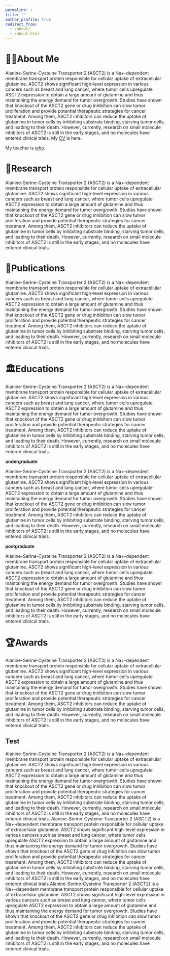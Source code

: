 ```yaml
---
permalink: /
title: ""
author_profile: true
redirect_from: 
  - /about/
  - /about.html
---
```


👨‍🔬About Me
======
Alanine-Serine-Cysteine Transporter 2 (ASCT2) is a Na+-dependent membrane transport protein responsible for cellular uptake of extracellular glutamine.
ASCT2 shows significant high-level expression in various cancers such as breast and lung cancer, where tumor cells upregulate ASCT2 expression to obtain a
large amount of glutamine and thus maintaining the energy demand for tumor overgrowth. Studies have shown that knockout of the ASCT2 gene or drug
inhibition can slow tumor proliferation and provide potential therapeutic strategies for cancer treatment. Among them, ASCT2 inhibitors can reduce the uptake
of glutamine in tumor cells by inhibiting substrate binding, starving tumor cells, and leading to their death. However, currently, research on small molecule
inhibitors of ASCT2 is still in the early stages, and no molecules have entered clinical trials.
My [CV](../files/cv_test.pdf) is here.

My teacher is [who](https://zhuanlan.zhihu.com/p/272571036). 

<h1 id="Research"> 🔬Research</h1>

Alanine-Serine-Cysteine Transporter 2 (ASCT2) is a Na+-dependent membrane transport protein responsible for cellular uptake of extracellular glutamine.
ASCT2 shows significant high-level expression in various cancers such as breast and lung cancer, where tumor cells upregulate ASCT2 expression to obtain a
large amount of glutamine and thus maintaining the energy demand for tumor overgrowth. Studies have shown that knockout of the ASCT2 gene or drug
inhibition can slow tumor proliferation and provide potential therapeutic strategies for cancer treatment. Among them, ASCT2 inhibitors can reduce the uptake
of glutamine in tumor cells by inhibiting substrate binding, starving tumor cells, and leading to their death. However, currently, research on small molecule
inhibitors of ASCT2 is still in the early stages, and no molecules have entered clinical trials.

<h1 id="Publications"> 📑Publications</h1>

Alanine-Serine-Cysteine Transporter 2 (ASCT2) is a Na+-dependent membrane transport protein responsible for cellular uptake of extracellular glutamine.
ASCT2 shows significant high-level expression in various cancers such as breast and lung cancer, where tumor cells upregulate ASCT2 expression to obtain a
large amount of glutamine and thus maintaining the energy demand for tumor overgrowth. Studies have shown that knockout of the ASCT2 gene or drug
inhibition can slow tumor proliferation and provide potential therapeutic strategies for cancer treatment. Among them, ASCT2 inhibitors can reduce the uptake
of glutamine in tumor cells by inhibiting substrate binding, starving tumor cells, and leading to their death. However, currently, research on small molecule
inhibitors of ASCT2 is still in the early stages, and no molecules have entered clinical trials.

<h1 id="Educations"> 🏛️Educations</h1>

Alanine-Serine-Cysteine Transporter 2 (ASCT2) is a Na+-dependent membrane transport protein responsible for cellular uptake of extracellular glutamine.
ASCT2 shows significant high-level expression in various cancers such as breast and lung cancer, where tumor cells upregulate ASCT2 expression to obtain a
large amount of glutamine and thus maintaining the energy demand for tumor overgrowth. Studies have shown that knockout of the ASCT2 gene or drug
inhibition can slow tumor proliferation and provide potential therapeutic strategies for cancer treatment. Among them, ASCT2 inhibitors can reduce the uptake
of glutamine in tumor cells by inhibiting substrate binding, starving tumor cells, and leading to their death. However, currently, research on small molecule
inhibitors of ASCT2 is still in the early stages, and no molecules have entered clinical trials.

**undergraduate**

Alanine-Serine-Cysteine Transporter 2 (ASCT2) is a Na+-dependent membrane transport protein responsible for cellular uptake of extracellular glutamine.
ASCT2 shows significant high-level expression in various cancers such as breast and lung cancer, where tumor cells upregulate ASCT2 expression to obtain a
large amount of glutamine and thus maintaining the energy demand for tumor overgrowth. Studies have shown that knockout of the ASCT2 gene or drug
inhibition can slow tumor proliferation and provide potential therapeutic strategies for cancer treatment. Among them, ASCT2 inhibitors can reduce the uptake
of glutamine in tumor cells by inhibiting substrate binding, starving tumor cells, and leading to their death. However, currently, research on small molecule
inhibitors of ASCT2 is still in the early stages, and no molecules have entered clinical trials.

**postgraduate**

Alanine-Serine-Cysteine Transporter 2 (ASCT2) is a Na+-dependent membrane transport protein responsible for cellular uptake of extracellular glutamine.
ASCT2 shows significant high-level expression in various cancers such as breast and lung cancer, where tumor cells upregulate ASCT2 expression to obtain a
large amount of glutamine and thus maintaining the energy demand for tumor overgrowth. Studies have shown that knockout of the ASCT2 gene or drug
inhibition can slow tumor proliferation and provide potential therapeutic strategies for cancer treatment. Among them, ASCT2 inhibitors can reduce the uptake
of glutamine in tumor cells by inhibiting substrate binding, starving tumor cells, and leading to their death. However, currently, research on small molecule
inhibitors of ASCT2 is still in the early stages, and no molecules have entered clinical trials.


<h1 id="Awards"> 🏆Awards</h1>

Alanine-Serine-Cysteine Transporter 2 (ASCT2) is a Na+-dependent membrane transport protein responsible for cellular uptake of extracellular glutamine.
ASCT2 shows significant high-level expression in various cancers such as breast and lung cancer, where tumor cells upregulate ASCT2 expression to obtain a
large amount of glutamine and thus maintaining the energy demand for tumor overgrowth. Studies have shown that knockout of the ASCT2 gene or drug
inhibition can slow tumor proliferation and provide potential therapeutic strategies for cancer treatment. Among them, ASCT2 inhibitors can reduce the uptake
of glutamine in tumor cells by inhibiting substrate binding, starving tumor cells, and leading to their death. However, currently, research on small molecule
inhibitors of ASCT2 is still in the early stages, and no molecules have entered clinical trials.

Test
------
Alanine-Serine-Cysteine Transporter 2 (ASCT2) is a Na+-dependent membrane transport protein responsible for cellular uptake of extracellular glutamine.
ASCT2 shows significant high-level expression in various cancers such as breast and lung cancer, where tumor cells upregulate ASCT2 expression to obtain a
large amount of glutamine and thus maintaining the energy demand for tumor overgrowth. Studies have shown that knockout of the ASCT2 gene or drug
inhibition can slow tumor proliferation and provide potential therapeutic strategies for cancer treatment. Among them, ASCT2 inhibitors can reduce the uptake
of glutamine in tumor cells by inhibiting substrate binding, starving tumor cells, and leading to their death. However, currently, research on small molecule
inhibitors of ASCT2 is still in the early stages, and no molecules have entered clinical trials.
Alanine-Serine-Cysteine Transporter 2 (ASCT2) is a Na+-dependent membrane transport protein responsible for cellular uptake of extracellular glutamine. ASCT2 shows significant high-level expression in various cancers such as breast and lung cancer, where tumor cells upregulate ASCT2 expression to obtain a large amount of glutamine and thus maintaining the energy demand for tumor overgrowth. Studies have shown that knockout of the ASCT2 gene or drug inhibition can slow tumor proliferation and provide potential therapeutic strategies for cancer treatment. Among them, ASCT2 inhibitors can reduce the uptake of glutamine in tumor cells by inhibiting substrate binding, starving tumor cells, and leading to their death. However, currently, research on small molecule inhibitors of ASCT2 is still in the early stages, and no molecules have entered clinical trials.Alanine-Serine-Cysteine Transporter 2 (ASCT2) is a Na+-dependent membrane transport protein responsible for cellular uptake of extracellular glutamine. ASCT2 shows significant high-level expression in various cancers such as breast and lung cancer, where tumor cells upregulate ASCT2 expression to obtain a large amount of glutamine and thus maintaining the energy demand for tumor overgrowth. Studies have shown that knockout of the ASCT2 gene or drug inhibition can slow tumor proliferation and provide potential therapeutic strategies for cancer treatment. Among them, ASCT2 inhibitors can reduce the uptake of glutamine in tumor cells by inhibiting substrate binding, starving tumor cells, and leading to their death. However, currently, research on small molecule inhibitors of ASCT2 is still in the early stages, and no molecules have entered clinical trials.

